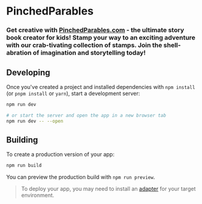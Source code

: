# PinchedParables
### Get creative with [PinchedParables.com](https://www.pinchedparables.com) - the ultimate story book creator for kids! Stamp your way to an exciting adventure with our crab-tivating collection of stamps. Join the shell-abration of imagination and storytelling today!


## Developing

Once you've created a project and installed dependencies with `npm install` (or `pnpm install` or `yarn`), start a development server:

```bash
npm run dev

# or start the server and open the app in a new browser tab
npm run dev -- --open
```

## Building

To create a production version of your app:

```bash
npm run build
```

You can preview the production build with `npm run preview`.

> To deploy your app, you may need to install an [adapter](https://kit.svelte.dev/docs/adapters) for your target environment.
